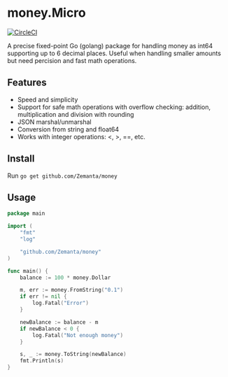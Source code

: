 # money.Micro

[![CircleCI](https://circleci.com/gh/Zemanta/money/tree/master.svg?style=svg)](https://circleci.com/gh/Zemanta/money/tree/master)

A precise fixed-point Go (golang) package for handling money as int64 supporting up to 6 decimal places. Useful when handling smaller amounts but need percision and fast math operations.

## Features

* Speed and simplicity
* Support for safe math operations with overflow checking: addition, multiplication and division with rounding
* JSON marshal/unmarshal
* Conversion from string and float64
* Works with integer operations: <, >, ==, etc.

## Install

Run `go get github.com/Zemanta/money`

## Usage

```go
package main

import (
	"fmt"
	"log"

	"github.com/Zemanta/money"
)

func main() {
	balance := 100 * money.Dollar

	m, err := money.FromString("0.1")
	if err != nil {
		log.Fatal("Error")
	}

	newBalance := balance - m
	if newBalance < 0 {
		log.Fatal("Not enough money")
	}

	s, _ := money.ToString(newBalance)
	fmt.Println(s)
}
```
